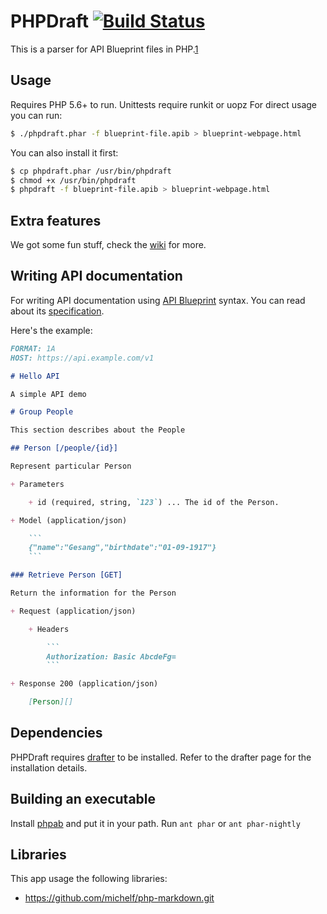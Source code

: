 # PHPDraft [![Build Status](https://travis-ci.org/SMillerDev/phpdraft.svg?branch=master)](https://travis-ci.org/SMillerDev/phpdraft)
This is a parser for API Blueprint files in PHP.[1](#dependencies)

## Usage
Requires PHP 5.6+ to run. Unittests require runkit or uopz
For direct usage you can run:
```bash
$ ./phpdraft.phar -f blueprint-file.apib > blueprint-webpage.html
```
You can also install it first:
```bash
$ cp phpdraft.phar /usr/bin/phpdraft
$ chmod +x /usr/bin/phpdraft
$ phpdraft -f blueprint-file.apib > blueprint-webpage.html
```

## Extra features
We got some fun stuff, check the [wiki](https://github.com/SMillerDev/phpdraft/wiki) for more.

## Writing API documentation

For writing API documentation using [API Blueprint](http://apiblueprint.org/) syntax. You can read about its [specification](https://github.com/apiaryio/api-blueprint/blob/master/API%20Blueprint%20Specification.md).

Here's the example:

```markdown
FORMAT: 1A
HOST: https://api.example.com/v1

# Hello API

A simple API demo

# Group People

This section describes about the People

## Person [/people/{id}]

Represent particular Person

+ Parameters

    + id (required, string, `123`) ... The id of the Person.

+ Model (application/json)

    ```
    {"name":"Gesang","birthdate":"01-09-1917"}
    ```

### Retrieve Person [GET]

Return the information for the Person

+ Request (application/json)

    + Headers

        ```
        Authorization: Basic AbcdeFg=
        ```

+ Response 200 (application/json)

    [Person][]

```


## Dependencies
PHPDraft requires [drafter](https://github.com/apiaryio/drafter) to be installed. Refer to the drafter page for the installation details.

## Building an executable
Install [phpab](https://github.com/theseer/Autoload) and put it in your path.
Run `ant phar` or `ant phar-nightly`

## Libraries
This app usage the following libraries:
* https://github.com/michelf/php-markdown.git
